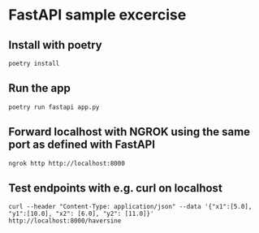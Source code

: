 # FastAPI sample excercise

## Install with poetry
`poetry install`
## Run the app
`poetry run fastapi app.py`
## Forward localhost with NGROK using the same port as defined with FastAPI
`ngrok http http://localhost:8000`
## Test endpoints with e.g. curl on localhost
`curl --header "Content-Type: application/json" --data '{"x1":[5.0], "y1":[10.0], "x2": [6.0], "y2": [11.0]}'  http://localhost:8000/haversine`